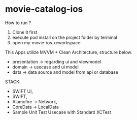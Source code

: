 # movie-catalog-ios

How to run ?
1. Clone it first
2. execute pod install on the project folder by terminal
3. open my-movie-ios.xcworkspace

This Apps utilize MVVM + Clean Architecture, structure below:
- presentation -> regarding ui and viewmodel
- domain -> usecase and ui model
- data -> data source and model from api or database

STACK:
- SWIFT UI,
- SWIFT,
- Alamofire -> Network,
- CoreData -> LocalData
- Sample Unit Test Usecase with Standard XCTest
